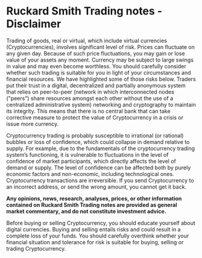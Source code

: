 # Ruckard Smith Trading notes - Disclaimer

Trading of goods, real or virtual, which include virtual currencies (Cryptocurrencies), involves significant level of risk. Prices can fluctuate on any given day. Because of such price fluctuations, you may gain or lose value of your assets any moment. Currency may be subject to large swings in value and may even become worthless. You should carefully consider whether such trading is suitable for you in light of your circumstances and financial resources. We have highlighted some of those risks below.
Traders put their trust in a digital, decentralized and partially anonymous system that relies on peer-to-peer (network in which interconnected nodes ("peers") share resources amongst each other without the use of a centralized administrative system) networking and cryptography to maintain its integrity. This means that there is no central bank that can take corrective measure to protect the value of Cryptocurrency in a crisis or issue more currency.

Cryptocurrency trading is probably susceptible to irrational (or rational) bubbles or loss of confidence, which could collapse in demand relative to supply. For example, due to the fundamentals of the cryptocurrency trading system’s functioning, it is vulnerable to fluctuations in the level of confidence of market participants, which directly affects the level of demand or supply. The level of confidence can be affected both by purely economic factors and non-economic, including technological ones.
Cryptocurrency transactions are irreversible. If you send Cryptocurrency to an incorrect address, or send the wrong amount, you cannot get it back.

**Any opinions, news, research, analyses, prices, or other information contained on Ruckard Smith Trading notes are provided as general market commentary, and do not constitute investment advice.**

Before buying or selling Cryptocurrency, you should educate yourself about digital currencies. Buying and selling entails risks and could result in a complete loss of your funds. You should carefully overthink whether your financial situation and tolerance for risk is suitable for buying, selling or trading Cryptocurrency.